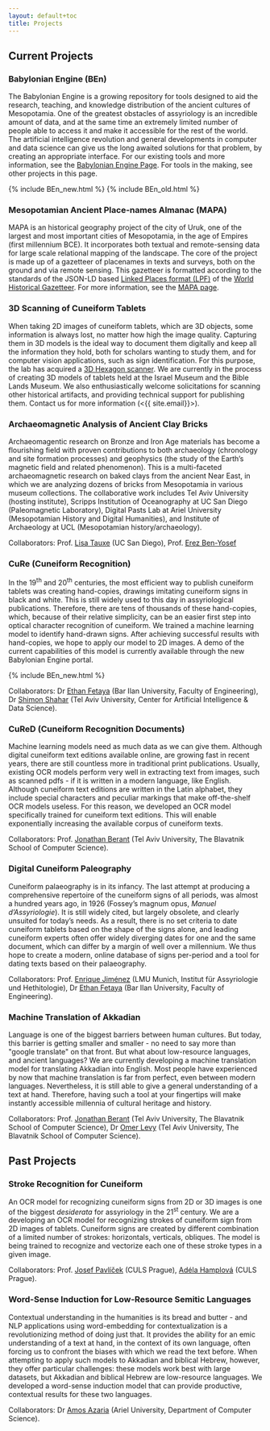 ```yaml
---
layout: default+toc
title: Projects
---
```


## Current Projects

### Babylonian Engine (BEn)

The Babylonian Engine is a growing repository for tools designed to aid the research, teaching, and knowledge distribution of the ancient cultures of Mesopotamia. One of the greatest obstacles of assyriology is an incredible amount of data, and at the same time an extremely limited number of people able to access it and make it accessible for the rest of the world. The artificial intelligence revolution and general developments in computer and data science can give us the long awaited solutions for that problem, by creating an appropriate interface. For our existing tools and more information, see the [Babylonian Engine Page](BEn.md). For tools in the making, see other projects in this page.

{% include BEn_new.html %}
{% include BEn_old.html %}

### Mesopotamian Ancient Place-names Almanac (MAPA)

MAPA is an historical geography project of the city of Uruk, one of the largest and most important cities of Mesopotamia, in the age of Empires (first millennium BCE). It incorporates both textual and remote-sensing data for large scale relational mapping of the landscape. The core of the project is made up of a gazetteer of placenames in texts and surveys, both on the ground and via remote sensing. This gazetteer is formatted according to the standards of the JSON-LD based 
<a href="https://github.com/LinkedPasts/linked-places/blob/master/tsv_0.3.md" target="_blank">Linked Places format (LPF)</a> of the 
<a href="http://whgazetteer.org/" target="_blank">World Historical Gazetteer</a>. For more information, see the [MAPA page](MAPA.md).

### 3D Scanning of Cuneiform Tablets

When taking 2D images of cuneiform tablets, which are 3D objects, some information is always lost, no matter how high the image quality. Capturing them in 3D models is the ideal way to document them digitally and keep all the information they hold, both for scholars wanting to study them, and for computer vision applications, such as sign identification. For this purpose, the lab has acquired a 
<a href="https://www.creativeinfocom.com/pdfs/smartscan-specification-he-r5-c5.pdf" target="_blank">3D Hexagon scanner</a>. We are currently in the process of creating 3D models of tablets held at the Israel Museum and the Bible Lands Museum. We also enthusiastically welcome solicitations for scanning other historical artifacts, and providing technical support for publishing them. Contact us for more information (<{{ site.email}}>).

### Archaeomagnetic Analysis of Ancient Clay Bricks

Archaeomagentic research on Bronze and Iron Age materials has become a flourishing field with proven contributions to both archaeology (chronology and site formation processes) and geophysics (the study of the Earth’s magnetic field and related phenomenon). This is a multi-faceted archaeomagnetic research on baked clays from the ancient Near East, in which we are analyzing dozens of bricks from Mesopotamia in various museum collections. The collaborative work includes Tel Aviv University (hosting institute), Scripps Institution of Oceanography at UC San Diego (Paleomagnetic Laboratory), Digital Pasts Lab at Ariel University (Mesopotamian History and Digital Humanities), and Institute of Archaeology at UCL (Mesopotamian history/archaeology).

Collaborators: Prof. <a href="http://magician.ucsd.edu/" target="_blank">Lisa Tauxe</a> (UC San Diego), Prof. <a href="https://telaviv.academia.edu/ErezBenYosef" target="_blank">Erez Ben-Yosef</a>

### CuRe (Cuneiform Recognition)

In the 19<sup>th</sup> and 20<sup>th</sup> centuries, the most efficient way to publish cuneiform tablets was creating hand-copies, drawings imitating cuneiform signs in black and white. This is still widely used to this day in assyriological publications. Therefore, there are tens of thousands of these hand-copies, which, because of their relative simplicity, can be an easier first step into optical character recognition of cuneiform. We trained a machine learning model to identify hand-drawn signs. After achieving successful results with hand-copies, we hope to apply our model to 2D images. A demo of the current capabilities of this model is currently available through the new Babylonian Engine portal.

{% include BEn_new.html %}

Collaborators: Dr 
<a href="https://scholar.google.com/citations?user=zLuqh-0AAAAJ&hl=en" target="_blank">Ethan Fetaya</a> (Bar Ilan University, Faculty of Engineering), Dr 
<a href="https://datascience.tau.ac.il/team/moni-shahar" target="_blank">Shimon Shahar</a> (Tel Aviv University, Center for Artificial Intelligence & Data Science).

### CuReD (Cuneiform Recognition Documents)

Machine learning models need as much data as we can give them. Although digital cuneiform text editions available online, are growing fast in recent years, there are still countless more in traditional print publications. Usually, existing OCR models perform very well in extracting text from images, such as scanned pdfs - if it is written in a modern language, like English. Although cuneiform text editions are written in the Latin alphabet, they include special characters and peculiar markings that make off-the-shelf OCR models useless. For this reason, we developed an OCR model specifically trained for cuneiform text editions. This will enable exponentially increasing the available corpus of cuneiform texts.

Collaborators: Prof. 
<a href="https://scholar.google.com/citations?user=xCYHonIAAAAJ&hl=en" target="_blank">Jonathan Berant</a> (Tel Aviv University, The Blavatnik School of Computer Science).

### Digital Cuneiform Paleography

Cuneiform palaeography is in its infancy. The last attempt at producing a comprehensive repertoire of the cuneiform signs of all periods, was almost a hundred years ago, in 1926 (Fossey’s magnum opus, *Manuel d’Assyriologie*). It is still widely cited, but largely obsolete, and clearly unsuited for today’s needs. As a result, there is no set criteria to date cuneiform tablets based on the shape of the signs alone, and leading cuneiform experts often offer widely diverging dates for one and the same document, which can differ by a margin of well over a millennium. We thus hope to create a modern, online database of signs per-period and a tool for dating texts based on their palaeography.

Collaborators: Prof. 
<a href="https://www.assyriologie.uni-muenchen.de/personen/professoren/jimenez/index.html" target="_blank">Enrique Jiménez</a> (LMU Munich, Institut für Assyriologie und Hethitologie), Dr
<a href="https://scholar.google.com/citations?user=zLuqh-0AAAAJ&hl=en" target="_blank">Ethan Fetaya</a> (Bar Ilan University, Faculty of Engineering).

### Machine Translation of Akkadian

Language is one of the biggest barriers between human cultures. But today, this barrier is getting smaller and smaller - no need to say more than "google translate" on that front. But what about low-resource languages, and ancient languages? We are currently developing a machine translation model for translating Akkadian into English. Most people have experienced by now that machine translation is far from perfect, even between modern languages. Nevertheless, it is still able to give a general understanding of a text at hand. Therefore, having such a tool at your fingertips will make instantly accessible millennia of cultural heritage and history.

Collaborators: Prof. 
<a href="https://scholar.google.com/citations?user=xCYHonIAAAAJ&hl=en" target="_blank">Jonathan Berant</a> (Tel Aviv University, The Blavatnik School of Computer Science), Dr
<a href="https://scholar.google.co.il/citations?user=PZVd2h8AAAAJ&hl=en" target="_blank">Omer Levy</a> (Tel Aviv University, The Blavatnik School of Computer Science).

## Past Projects

### Stroke Recognition for Cuneiform

An OCR model for recognizing cuneiform signs from 2D or 3D images is one of the biggest *desiderata* for assyriology in the 21<sup>st</sup> century. We are a developing an OCR model for recognizing strokes of cuneiform sign from 2D images of tablets. Cuneiform signs are created by different combination of a limited number of strokes: horizontals, verticals, obliques. The model is being trained to recognize and vectorize each one of these stroke types in a given image.

Collaborators: Prof. 
<a href="https://orcid.org/0000-0002-3959-5406" target="_blank">Josef Pavlíček</a> (CULS Prague),
<a href="https://orcid.org/0000-0002-1012-650X" target="_blank">Adéla Hamplová</a> (CULS Prague).

### Word-Sense Induction for Low-Resource Semitic Languages

Contextual understanding in the humanities is its bread and butter - and NLP applications using word-embedding for contextualization is a revolutionizing method of doing just that. It provides the ability for an emic understanding of a text at hand, in the context of its own language, often forcing us to confront the biases with which we read the text before. When attempting to apply such models to Akkadian and biblical Hebrew, however, they offer particular challenges: these models work best with large datasets, but Akkadian and biblical Hebrew are low-resource languages. We developed a word-sense induction model that can provide productive, contextual results for these two languages.

Collaborators: Dr 
<a href="https://scholar.google.co.il/citations?user=sdfKs_sAAAAJ&hl=en" target="_blank">Amos Azaria</a> (Ariel University, Department of Computer Science).
